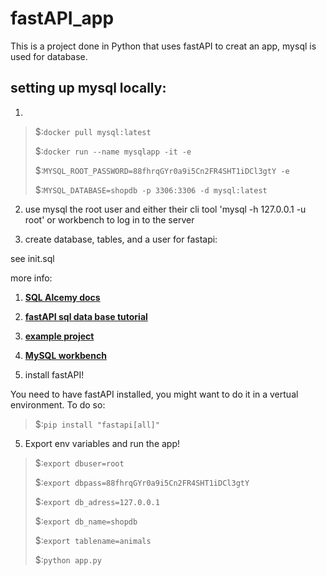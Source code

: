 # fastAPI_app
This is a project done in Python that uses fastAPI to creat an app, mysql is used for database.


## setting  up mysql locally:

1. 

> $:```docker pull mysql:latest```
> 
> $:```docker run --name mysqlapp -it -e```
> 
> $:```MYSQL_ROOT_PASSWORD=88fhrqGYr0a9i5Cn2FR4SHT1iDCl3gtY -e```
> 
> $:```MYSQL_DATABASE=shopdb -p 3306:3306 -d mysql:latest```

2. use mysql the root user  and either their cli tool 'mysql -h 127.0.0.1  -u root' or workbench to log in to the server

3. create database, tables, and a user for fastapi:

see init.sql

more info:
1. [**SQL Alcemy docs**](https://docs.sqlalchemy.org/en/20/core/engines.html#mysql)
1. [**fastAPI sql data base tutorial**](https://fastapi.tiangolo.com/tutorial/sql-databases/)
1. [**example project**](https://pypi.org/project/mysqlclient/)
1. [**MySQL workbench**](https://www.mysql.com/products/workbench/)

4. install fastAPI!

You need to have fastAPI installed, you might want to do it in a vertual environment. To do so:

> $:``` pip install "fastapi[all]" ``` 


5. Export env variables and run the app!

> $:```export dbuser=root```
> 
> $:```export dbpass=88fhrqGYr0a9i5Cn2FR4SHT1iDCl3gtY```
> 
> $:```export db_adress=127.0.0.1```
> 
> $:```export db_name=shopdb```
> 
> $:```export tablename=animals```
> 
> $:```python app.py```
